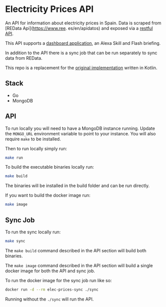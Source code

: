 # Electricity Prices API

An API for information about electricity prices in Spain. Data is scraped from [REData Api](https://www.ree.
es/en/apidatos) and exposed via a [restful API](https://elec-api.daithiapp.com/).

This API supports a [dashboard application](https://elec.daithiapp.com/), an Alexa Skill and Flash briefing.

In addition to the API there is a sync job that can be run separately to sync data from REData.

This repo is a replacement for the [original implementation](https://github.com/daithihearn/electricity-prices) written in Kotlin.

## Stack

- Go
- MongoDB

## API
To run locally you will need to have a MongoDB instance running. Update the `MONGO_URL` environment variable to point to your instance.
You will also require `make` to be installed.

Then to run locally simply run:

```bash
make run
```

To build the executable binaries locally run:

```bash
make build
```
The binaries will be installed in the build folder and can be run directly.

If you want to build the docker image run:
    
```bash
make image
```

## Sync Job
To run the sync locally run:

```bash
make sync
```

The `make build` command described in the API section will build both binaries.

The `make image` command described in the API section will build a single docker image for both the API and sync job.

To run the docker image for the sync job run like so:

```bash
docker run -d --rm elec-prices-sync ./sync
```

Running without the `./sync` will run the API.
